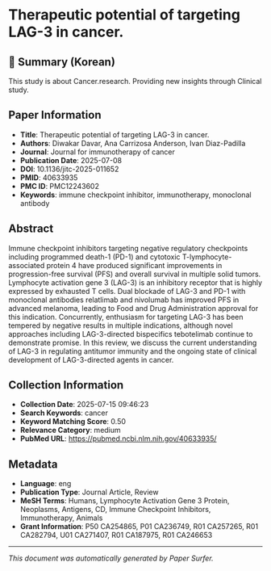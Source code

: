 # Therapeutic potential of targeting LAG-3 in cancer.

## 📝 Summary (Korean)
This study is about Cancer.research. Providing new insights through Clinical study.

## Paper Information
- **Title**: Therapeutic potential of targeting LAG-3 in cancer.
- **Authors**: Diwakar Davar, Ana Carrizosa Anderson, Ivan Diaz-Padilla
- **Journal**: Journal for immunotherapy of cancer
- **Publication Date**: 2025-07-08
- **DOI**: 10.1136/jitc-2025-011652
- **PMID**: 40633935
- **PMC ID**: PMC12243602
- **Keywords**: immune checkpoint inhibitor, immunotherapy, monoclonal antibody

## Abstract
Immune checkpoint inhibitors targeting negative regulatory checkpoints including programmed death-1 (PD-1) and cytotoxic T-lymphocyte-associated protein 4 have produced significant improvements in progression-free survival (PFS) and overall survival in multiple solid tumors. Lymphocyte activation gene 3 (LAG-3) is an inhibitory receptor that is highly expressed by exhausted T cells. Dual blockade of LAG-3 and PD-1 with monoclonal antibodies relatlimab and nivolumab has improved PFS in advanced melanoma, leading to Food and Drug Administration approval for this indication. Concurrently, enthusiasm for targeting LAG-3 has been tempered by negative results in multiple indications, although novel approaches including LAG-3-directed bispecifics tebotelimab continue to demonstrate promise. In this review, we discuss the current understanding of LAG-3 in regulating antitumor immunity and the ongoing state of clinical development of LAG-3-directed agents in cancer.

## Collection Information
- **Collection Date**: 2025-07-15 09:46:23
- **Search Keywords**: cancer
- **Keyword Matching Score**: 0.50
- **Relevance Category**: medium
- **PubMed URL**: https://pubmed.ncbi.nlm.nih.gov/40633935/

## Metadata
- **Language**: eng
- **Publication Type**: Journal Article, Review
- **MeSH Terms**: Humans, Lymphocyte Activation Gene 3 Protein, Neoplasms, Antigens, CD, Immune Checkpoint Inhibitors, Immunotherapy, Animals
- **Grant Information**: P50 CA254865, P01 CA236749, R01 CA257265, R01 CA282794, U01 CA271407, R01 CA187975, R01 CA246653

---
*This document was automatically generated by Paper Surfer.*
